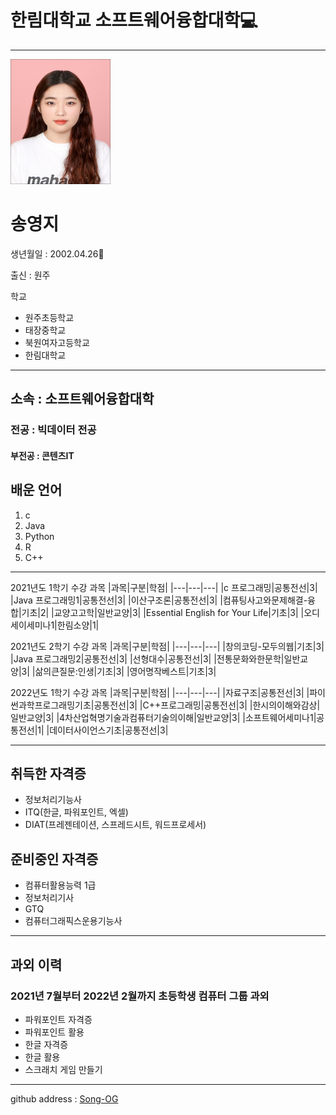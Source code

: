 # 한림대학교 소프트웨어융합대학💻
---
<img src=syj.jpg height=200 width=160>

# 송영지   

생년월일 : 2002.04.26🎉

출신 : 원주   

학교
* 원주초등학교
* 태장중학교
* 북원여자고등학교
* 한림대학교

---
## 소속 : 소프트웨어융합대학

### 전공 : 빅데이터 전공

#### 부전공 : 콘텐츠IT

## 배운 언어
1. c
2. Java
3. Python
4. R
5. C++

--------------------

2021년도 1학기 수강 과목
|과목|구분|학점|
|---|---|---|
|c 프로그래밍|공통전선|3|
|Java 프로그래밍1|공통전선|3|
|이산구조론|공통전선|3|
|컴퓨팅사고와문제해결-융합|기초|2|
|교양고고학|일반교양|3|
|Essential English for Your Life|기초|3|
|오디세이세미나1|한림소양|1|

2021년도 2학기 수강 과목
|과목|구분|학점|
|---|---|---|
|창의코딩-모두의웹|기초|3|
|Java 프로그래밍2|공통전선|3|
|선형대수|공통전선|3|
|전통문화와한문학|일반교양|3|
|삶의큰질문:인생|기초|3|
|영어명작베스트|기초|3|

2022년도 1학기 수강 과목
|과목|구분|학점|
|---|---|---|
|자료구조|공통전선|3|
|파이썬과학프로그래밍기초|공통전선|3|
|C++프로그래밍|공통전선|3|
|한시의이해와감상|일반교양|3|
|4차산업혁명기술과컴퓨터기술의이해|일반교양|3|
|소프트웨어세미나1|공통전선|1|
|데이터사이언스기초|공통전선|3|

---
## 취득한 자격증
* 정보처리기능사
* ITQ(한글, 파워포인트, 엑셀)
* DIAT(프레젠테이션, 스프레드시트, 워드프로세서)

## 준비중인 자격증
* 컴퓨터활용능력 1급
* 정보처리기사
* GTQ
* 컴퓨터그래픽스운용기능사
---
## 과외 이력
### 2021년 7월부터 2022년 2월까지 초등학생 컴퓨터 그룹 과외
* 파워포인트 자격증
* 파워포인트 활용
* 한글 자격증
* 한글 활용
* 스크래치 게임 만들기
---
github address : [Song-OG][github]

[github]:http://github.com/Song-OG

